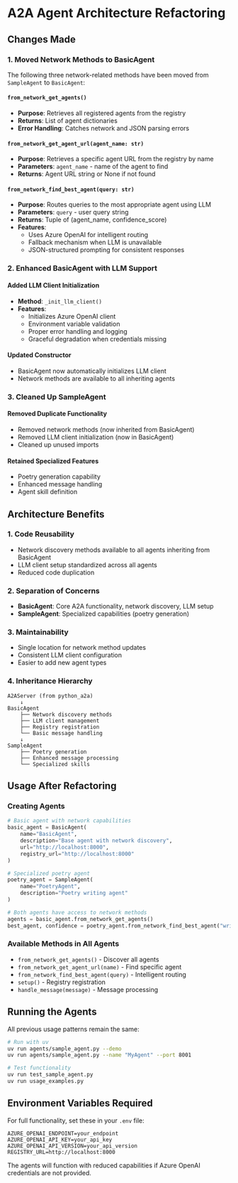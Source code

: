 # A2A Agent Architecture Refactoring

## Changes Made

### 1. Moved Network Methods to BasicAgent

The following three network-related methods have been moved from `SampleAgent` to `BasicAgent`:

#### `from_network_get_agents()`
- **Purpose**: Retrieves all registered agents from the registry
- **Returns**: List of agent dictionaries
- **Error Handling**: Catches network and JSON parsing errors

#### `from_network_get_agent_url(agent_name: str)`
- **Purpose**: Retrieves a specific agent URL from the registry by name
- **Parameters**: `agent_name` - name of the agent to find
- **Returns**: Agent URL string or None if not found

#### `from_network_find_best_agent(query: str)`
- **Purpose**: Routes queries to the most appropriate agent using LLM
- **Parameters**: `query` - user query string
- **Returns**: Tuple of (agent_name, confidence_score)
- **Features**: 
  - Uses Azure OpenAI for intelligent routing
  - Fallback mechanism when LLM is unavailable
  - JSON-structured prompting for consistent responses

### 2. Enhanced BasicAgent with LLM Support

#### Added LLM Client Initialization
- **Method**: `_init_llm_client()`
- **Features**:
  - Initializes Azure OpenAI client
  - Environment variable validation
  - Proper error handling and logging
  - Graceful degradation when credentials missing

#### Updated Constructor
- BasicAgent now automatically initializes LLM client
- Network methods are available to all inheriting agents

### 3. Cleaned Up SampleAgent

#### Removed Duplicate Functionality
- Removed network methods (now inherited from BasicAgent)
- Removed LLM client initialization (now in BasicAgent)
- Cleaned up unused imports

#### Retained Specialized Features
- Poetry generation capability
- Enhanced message handling
- Agent skill definition

## Architecture Benefits

### 1. **Code Reusability**
- Network discovery methods available to all agents inheriting from BasicAgent
- LLM client setup standardized across all agents
- Reduced code duplication

### 2. **Separation of Concerns**
- **BasicAgent**: Core A2A functionality, network discovery, LLM setup
- **SampleAgent**: Specialized capabilities (poetry generation)

### 3. **Maintainability**
- Single location for network method updates
- Consistent LLM client configuration
- Easier to add new agent types

### 4. **Inheritance Hierarchy**
```
A2AServer (from python_a2a)
    ↓
BasicAgent
    ├── Network discovery methods
    ├── LLM client management
    ├── Registry registration
    └── Basic message handling
    ↓
SampleAgent
    ├── Poetry generation
    ├── Enhanced message processing
    └── Specialized skills
```

## Usage After Refactoring

### Creating Agents
```python
# Basic agent with network capabilities
basic_agent = BasicAgent(
    name="BasicAgent",
    description="Base agent with network discovery",
    url="http://localhost:8000",
    registry_url="http://localhost:8000"
)

# Specialized poetry agent
poetry_agent = SampleAgent(
    name="PoetryAgent", 
    description="Poetry writing agent"
)

# Both agents have access to network methods
agents = basic_agent.from_network_get_agents()
best_agent, confidence = poetry_agent.from_network_find_best_agent("write a poem")
```

### Available Methods in All Agents
- `from_network_get_agents()` - Discover all agents
- `from_network_get_agent_url(name)` - Find specific agent
- `from_network_find_best_agent(query)` - Intelligent routing
- `setup()` - Registry registration
- `handle_message(message)` - Message processing

## Running the Agents

All previous usage patterns remain the same:

```bash
# Run with uv
uv run agents/sample_agent.py --demo
uv run agents/sample_agent.py --name "MyAgent" --port 8001

# Test functionality  
uv run test_sample_agent.py
uv run usage_examples.py
```

## Environment Variables Required

For full functionality, set these in your `.env` file:
```env
AZURE_OPENAI_ENDPOINT=your_endpoint
AZURE_OPENAI_API_KEY=your_api_key  
AZURE_OPENAI_API_VERSION=your_api_version
REGISTRY_URL=http://localhost:8000
```

The agents will function with reduced capabilities if Azure OpenAI credentials are not provided.
